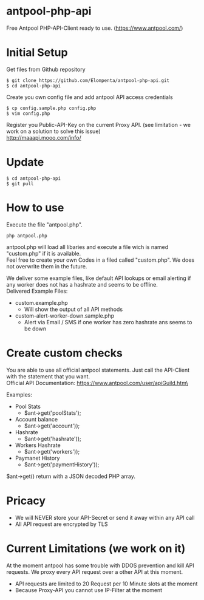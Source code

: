 # antpool-php-api
Free Antpool PHP-API-Client ready to use. (https://www.antpool.com/)

# Initial Setup

Get files from Github repository

    $ git clone https://github.com/Elompenta/antpool-php-api.git
    $ cd antpool-php-api

Create you own config file and add antpool API access credentials

    $ cp config.sample.php config.php
    $ vim config.php

Register you Public-API-Key on the current Proxy API. (see limitation - we work on a solution to solve this issue)\
http://maaapi.mooo.com/info/

# Update
    $ cd antpool-php-api
    $ git pull

# How to use
Execute the file "antpool.php".

    php antpool.php

antpool.php will load all libaries and execute a file wich is named "custom.php" if it is available.\
Feel free to create your own Codes in a filed called "custom.php". We does not overwrite them in the future.

We deliver some example files, like default API lookups or email alerting if any worker does not has a hashrate and seems to be offline.\
Delivered Example Files:
- custom.example.php
    - Will show the output of all API methods
- custom-alert-worker-down.sample.php
    - Alert via Email / SMS if one worker has zero hashrate ans seems to be down

# Create custom checks
You are able to use all official antpool statements. Just call the API-Client with the statement that you want.\
Official API Documentation: https://www.antpool.com/user/apiGuild.htm\

Examples:
- Pool Stats
    - $ant->get('poolStats');
- Account balance
    - $ant->get('account'));
- Hashrate
    - $ant->get('hashrate'));
- Workers Hashrate
    - $ant->get('workers'));
- Paymanet History
    - $ant->get('paymentHistory'));

$ant->get() return with a JSON decoded PHP array.  

# Pricacy
- We will NEVER store your API-Secret or send it away within any API call
- All API request are encrypted by TLS

# Current Limitations (we work on it)
At the moment antpool has some trouble with DDOS prevention and kill API requests.
We proxy every API request over a other API at this moment.
- API requests are limited to 20 Request per 10 Minute slots at the moment
- Because Proxy-API you cannot use IP-Filter at the moment
